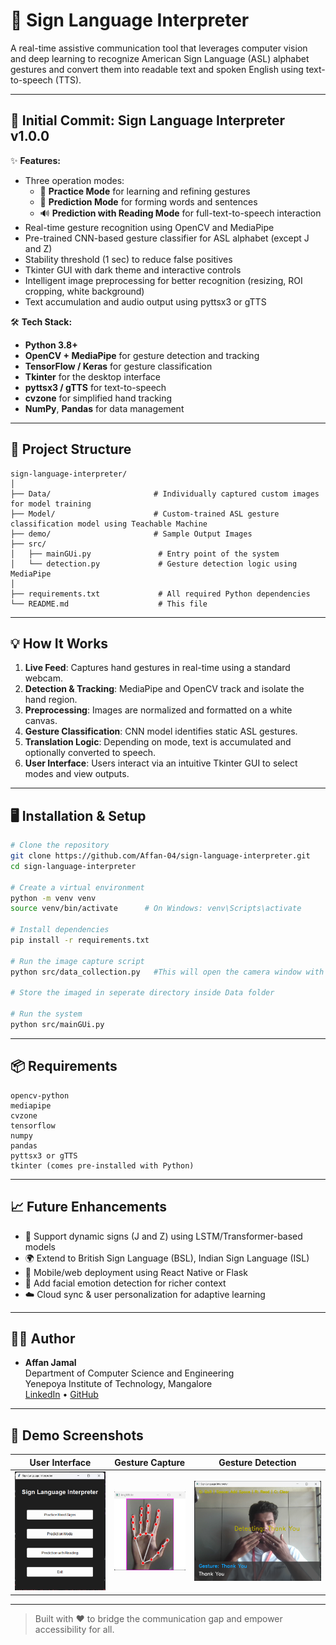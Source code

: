 # 🤟 Sign Language Interpreter

A real-time assistive communication tool that leverages computer vision and deep learning to recognize American Sign Language (ASL) alphabet gestures and convert them into readable text and spoken English using text-to-speech (TTS).

---

## 🚀 Initial Commit: Sign Language Interpreter v1.0.0

✨ **Features:**
- Three operation modes:  
  - 🧠 **Practice Mode** for learning and refining gestures  
  - 📖 **Prediction Mode** for forming words and sentences  
  - 🔊 **Prediction with Reading Mode** for full-text-to-speech interaction
- Real-time gesture recognition using OpenCV and MediaPipe
- Pre-trained CNN-based gesture classifier for ASL alphabet (except J and Z)
- Stability threshold (1 sec) to reduce false positives
- Tkinter GUI with dark theme and interactive controls
- Intelligent image preprocessing for better recognition (resizing, ROI cropping, white background)
- Text accumulation and audio output using pyttsx3 or gTTS

🛠️ **Tech Stack:**
- **Python 3.8+**
- **OpenCV + MediaPipe** for gesture detection and tracking
- **TensorFlow / Keras** for gesture classification
- **Tkinter** for the desktop interface
- **pyttsx3 / gTTS** for text-to-speech
- **cvzone** for simplified hand tracking
- **NumPy**, **Pandas** for data management

---

## 📂 Project Structure

```
sign-language-interpreter/
│
├── Data/                       # Individually captured custom images for model training
├── Model/                      # Custom-trained ASL gesture classification model using Teachable Machine
├── demo/                       # Sample Output Images
├── src/
│   ├── mainGUi.py               # Entry point of the system
│   └── detection.py             # Gesture detection logic using MediaPipe
│
├── requirements.txt             # All required Python dependencies
└── README.md                    # This file
```

---

## 💡 How It Works

1. **Live Feed**: Captures hand gestures in real-time using a standard webcam.
2. **Detection & Tracking**: MediaPipe and OpenCV track and isolate the hand region.
3. **Preprocessing**: Images are normalized and formatted on a white canvas.
4. **Gesture Classification**: CNN model identifies static ASL gestures.
5. **Translation Logic**: Depending on mode, text is accumulated and optionally converted to speech.
6. **User Interface**: Users interact via an intuitive Tkinter GUI to select modes and view outputs.

---

## 🖥️ Installation & Setup

```bash
# Clone the repository
git clone https://github.com/Affan-04/sign-language-interpreter.git
cd sign-language-interpreter

# Create a virtual environment
python -m venv venv
source venv/bin/activate      # On Windows: venv\Scripts\activate

# Install dependencies
pip install -r requirements.txt

# Run the image capture script
python src/data_collection.py   #This will open the camera window with hand landmarks for image capture for model training

# Store the imaged in seperate directory inside Data folder

# Run the system
python src/mainGUi.py
```

---

## 📦 Requirements

```
opencv-python
mediapipe
cvzone
tensorflow
numpy
pandas
pyttsx3 or gTTS
tkinter (comes pre-installed with Python)
```

---

## 📈 Future Enhancements

- 🧠 Support dynamic signs (J and Z) using LSTM/Transformer-based models
- 🌍 Extend to British Sign Language (BSL), Indian Sign Language (ISL)
- 📱 Mobile/web deployment using React Native or Flask
- 🤖 Add facial emotion detection for richer context
- ☁️ Cloud sync & user personalization for adaptive learning

---

## 👨‍💻 Author

- **Affan Jamal**    
  Department of Computer Science and Engineering  
  Yenepoya Institute of Technology, Mangalore  
  [LinkedIn](www.linkedin.com/in/affan004) • [GitHub](https://github.com/Affan-04)

---

## 🧪 Demo Screenshots

| User Interface | Gesture Capture | Gesture Detection |
|:-------------:|:---------------:|:------------------------:|
| ![](demo/ui.png) | ![](demo/hand_capture.png) | ![](demo/out.png) |

---

> Built with ❤️ to bridge the communication gap and empower accessibility for all.